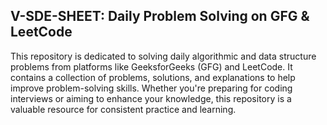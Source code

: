 ## V-SDE-SHEET: Daily Problem Solving on GFG & LeetCode

This repository is dedicated to solving daily algorithmic and data structure problems from platforms like GeeksforGeeks (GFG) and LeetCode. It contains a collection of problems, solutions, and explanations to help improve problem-solving skills. Whether you're preparing for coding interviews or aiming to enhance your knowledge, this repository is a valuable resource for consistent practice and learning.
